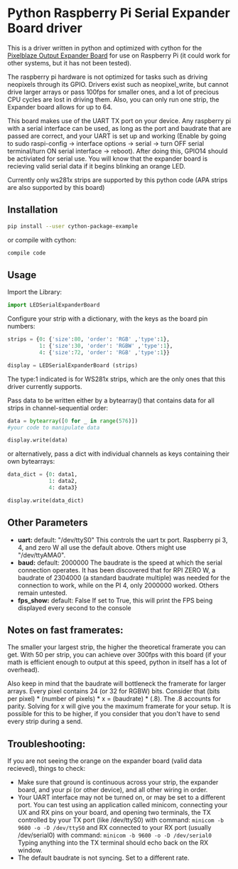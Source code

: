 Python Raspberry Pi Serial Expander Board driver
======================

This is a driver written in python and optimized with cython for the [Pixelblaze Output Expander Board](https://github.com/simap/pixelblaze_output_expander) for use on Raspberry Pi (it could work for other systems, but it has not been tested). 

The raspberry pi hardware is not optimized for tasks such as driving neopixels through its GPIO. Drivers exist such as neopixel_write, but cannot drive larger arrays or pass 100fps for smaller ones, and a lot of precious CPU cycles are lost in driving them. Also, you can only run one strip, the Expander board allows for up to 64. 

This board makes use of the UART TX port on your device. Any raspberry pi with a serial interface can be used, as long as the port and baudrate that are passed are correct, and your UART is set up and working (Enable by going to sudo raspi-config -> interface options -> serial -> turn OFF serial terminal/turn ON serial interface -> reboot). After doing this, GPIO14 should be activiated for serial use. You will know that the expander board is recieving valid serial data if it begins blinking an orange LED. 

Currently only ws281x strips are supported by this python code (APA strips are also supported by this board) 

Installation
-------------------

```bash
pip install --user cython-package-example
```
or compile with cython:
```bash
compile code
```

Usage
-------------------
Import the Library:
```python
import LEDSerialExpanderBoard
```

Configure your strip with a dictionary, with the keys as the board pin numbers: 
```python
strips = {0: {'size':80, 'order': 'RGB' ,'type':1},
          1: {'size':30, 'order': 'RGBW' ,'type':1},
          4: {'size':72, 'order': 'RGB' ,'type':1}}

display = LEDSerialExpanderBoard (strips)
```
The type:1 indicated is for WS281x strips, which are the only ones that this driver currently supports.

Pass data to be written either by a bytearray() that contains data for all strips in channel-sequential order:

```python
data = bytearray([0 for _ in range(576)]) 
#your code to manipulate data

display.write(data)
```

or alternatively, pass a dict with individual channels as keys containing their own bytearrays: 

```python
data_dict = {0: data1,
             1: data2,
             4: data3}

display.write(data_dict) 
```

Other Parameters
-------------------
<ul>
<li>
<b> uart: </b>
default: "/dev/ttyS0"
This controls the uart tx port. Raspberry pi 3, 4, and zero W all use the default above. Others might use "/dev/ttyAMA0". 
</li>

<li>
<b>baud:</b>
default: 2000000
The baudrate is the speed at which the serial connection operates. It has been discovered that for RPI ZERO W, a baudrate of 2304000 (a standard baudrate multiple) was needed for the connection to work, while on the PI 4, only 2000000 worked. Others remain untested.
</li>

<li>
<b>fps_show:</b>
default: False
If set to True, this will print the FPS being displayed every second to the console
</li>
</ul>

Notes on fast framerates:
-------------------
The smaller your largest strip, the higher the theoretical framerate you can get. With 50 per strip, you can achieve over 300fps with this board (if your math is efficient enough to output at this speed, python in itself has a lot of overhead). 

Also keep in mind that the baudrate will bottleneck the framerate for larger arrays. Every pixel contains 24 (or 32 for RGBW) bits. Consider that (bits per pixel) * (number of pixels) * x  = (baudrate) * (.8). The .8 accounts for parity. Solving for x will give you the maximum framerate for your setup. It is possible for this to be higher, if you consider that you don't have to send every strip during a send. 

Troubleshooting:
------------------- 
If you are not seeing the orange on the expander board (valid data recieved), things to check: 

<ul>
<li>Make sure that ground is continuous across your strip, the expander board, and your pi (or other device), and all other wiring in order.</li> 
<li>Your UART interface may not be turned on, or may be set to a different port. You can test using an application called minicom, connecting your UX and RX pins on your board, and opening two terminals, the TX controlled by your TX port (like /dev/ttyS0) with command: <code>minicom -b 9600 -o -D /dev/ttyS0</code> and RX connected to your RX port (usually /dev/serial0) with command: <code>minicom -b 9600 -o -D /dev/serial0</code> Typing anything into the TX terminal should echo back on the RX window.</li> 
<li>The default baudrate is not syncing. Set to a different rate.</li> 
</ul>
